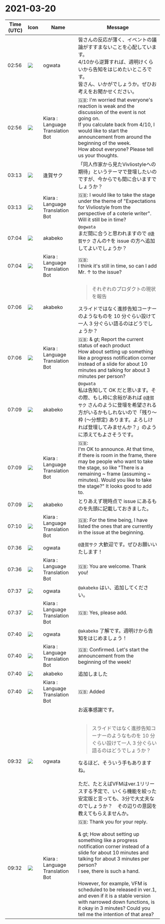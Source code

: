 # 2021-03-20

|Time (UTC)|Icon|Name|Message|
|---|---|---|---|
|02:56|![](https://avatars.slack-edge.com/2019-11-22/845042642576_070441337abaca9fb7b3_72.png)|ogwata|皆さんの反応が薄く、イベントの議論がすすまないことを心配しています。<br>4/10から逆算すれば、週明けくらいから告知をはじめたいところです。<br>皆さん、いかがでしょうか。ぜひお考えをお聞かせください。|
|02:56|![](https://avatars.slack-edge.com/2021-03-01/1807880975282_5c8ad89e782096649baa_72.png)|Kiara : Language Translation Bot|🇬🇧: I'm worried that everyone's reaction is weak and the discussion of the event is not going on.<br>If you calculate back from 4/10, I would like to start the announcement from around the beginning of the week.<br>How about everyone? Please tell us your thoughts.|
|03:13|![](https://secure.gravatar.com/avatar/fdb866265ed3f356f8d969c3c75d7c3a.jpg?s=72&d=https%3A%2F%2Fa.slack-edge.com%2Fdf10d%2Fimg%2Favatars%2Fava_0004-72.png)|逢賀サク|「同人作家から見たVivliostyleへの期待」というテーマで登壇したいのですが、今からでも間に合いますでしょうか？|
|03:13|![](https://avatars.slack-edge.com/2021-03-01/1807880975282_5c8ad89e782096649baa_72.png)|Kiara : Language Translation Bot|🇬🇧: I would like to take the stage under the theme of "Expectations for Vivliostyle from the perspective of a coterie writer". Will it still be in time?|
|07:04|![](https://avatars.slack-edge.com/2019-05-15/624511073651_25909952cd7a069ceed2_72.png)|akabeko|`@ogwata`<br>まだ間に合うと思われますので `@逢賀サク` さんの↑を issue の方へ追加してよいでしょうか？|
|07:04|![](https://avatars.slack-edge.com/2021-03-01/1807880975282_5c8ad89e782096649baa_72.png)|Kiara : Language Translation Bot|🇬🇧: <br>I think it's still in time, so can I add Mr. ↑ to the issue?|
|07:06|![](https://avatars.slack-edge.com/2019-05-15/624511073651_25909952cd7a069ceed2_72.png)|akabeko|<blockquote>それぞれのプロダクトの現状を報告</blockquote>スライドではなく進捗告知コーナーのようなものを 10 分ぐらい設けて一人 3 分ぐらい語るのはどうでしょうか？|
|07:06|![](https://avatars.slack-edge.com/2021-03-01/1807880975282_5c8ad89e782096649baa_72.png)|Kiara : Language Translation Bot|🇬🇧: &amp; gt; Report the current status of each product<br>How about setting up something like a progress notification corner instead of a slide for about 10 minutes and talking for about 3 minutes per person?|
|07:09|![](https://avatars.slack-edge.com/2019-05-15/624511073651_25909952cd7a069ceed2_72.png)|akabeko|`@ogwata`<br>私は告知して OK だと思います。その際、もし枠に余裕があれば `@逢賀サク` さんのように登壇を希望される方がいるかもしれないので「残り〜枠 (〜分想定) あります。よろしければ登壇してみませんか？」のように添えてもよさそうです。|
|07:09|![](https://avatars.slack-edge.com/2021-03-01/1807880975282_5c8ad89e782096649baa_72.png)|Kiara : Language Translation Bot|🇬🇧: <br>I'm OK to announce. At that time, if there is room in the frame, there may be people who want to take the stage, so like "There is a remaining ~ frame (assuming ~ minutes). Would you like to take the stage?" It looks good to add to.|
|07:09|![](https://avatars.slack-edge.com/2019-05-15/624511073651_25909952cd7a069ceed2_72.png)|akabeko|とりあえず現時点で issue にあるものを先頭に記載しておきました。|
|07:10|![](https://avatars.slack-edge.com/2021-03-01/1807880975282_5c8ad89e782096649baa_72.png)|Kiara : Language Translation Bot|🇬🇧: For the time being, I have listed the ones that are currently in the issue at the beginning.|
|07:36|![](https://avatars.slack-edge.com/2019-11-22/845042642576_070441337abaca9fb7b3_72.png)|ogwata|`@逢賀サク` 大歓迎です。ぜひお願いいたします！|
|07:36|![](https://avatars.slack-edge.com/2021-03-01/1807880975282_5c8ad89e782096649baa_72.png)|Kiara : Language Translation Bot|🇬🇧:  You are welcome. Thank you!|
|07:37|![](https://avatars.slack-edge.com/2019-11-22/845042642576_070441337abaca9fb7b3_72.png)|ogwata|`@akabeko` はい、追加してください。|
|07:37|![](https://avatars.slack-edge.com/2021-03-01/1807880975282_5c8ad89e782096649baa_72.png)|Kiara : Language Translation Bot|🇬🇧:  Yes, please add.|
|07:40|![](https://avatars.slack-edge.com/2019-11-22/845042642576_070441337abaca9fb7b3_72.png)|ogwata|`@akabeko` 了解です。週明けから告知をはじめましょう！|
|07:40|![](https://avatars.slack-edge.com/2021-03-01/1807880975282_5c8ad89e782096649baa_72.png)|Kiara : Language Translation Bot|🇬🇧:  Confirmed. Let's start the announcement from the beginning of the week!|
|07:40|![](https://avatars.slack-edge.com/2019-05-15/624511073651_25909952cd7a069ceed2_72.png)|akabeko|追加しました|
|07:40|![](https://avatars.slack-edge.com/2021-03-01/1807880975282_5c8ad89e782096649baa_72.png)|Kiara : Language Translation Bot|🇬🇧: Added|
|09:32|![](https://avatars.slack-edge.com/2019-11-22/845042642576_070441337abaca9fb7b3_72.png)|ogwata|お返事感謝です。<br><br><blockquote>スライドではなく進捗告知コーナーのようなものを 10 分ぐらい設けて一人 3 分ぐらい語るのはどうでしょうか？</blockquote>なるほど、そういう手もありますね。<br><br>ただ、たとえばVFMはver.1リリースする予定で、いくら機能を絞った安定版と言っても、3分で大丈夫なのでしょうか？　その辺りの意図を教えてもらえませんか。|
|09:32|![](https://avatars.slack-edge.com/2021-03-01/1807880975282_5c8ad89e782096649baa_72.png)|Kiara : Language Translation Bot|🇬🇧: Thank you for your reply.<br><br>&amp; gt; How about setting up something like a progress notification corner instead of a slide for about 10 minutes and talking for about 3 minutes per person?<br>I see, there is such a hand.<br><br>However, for example, VFM is scheduled to be released in ver.1, and even if it is a stable version with narrowed down functions, is it okay in 3 minutes? Could you tell me the intention of that area?|
